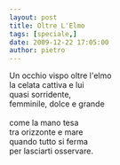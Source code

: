 ```yaml
---
layout: post
title: Oltre L'Elmo
tags: [speciale,]
date: 2009-12-22 17:05:00
author: pietro
---
```

Un occhio vispo oltre l'elmo<br/>la celata cattiva e lui<br/>quasi sorridente,<br/>femminile, dolce e grande<br/><br/>come la mano tesa<br/>tra orizzonte e mare<br/>quando tutto si ferma<br/>per lasciarti osservare.
